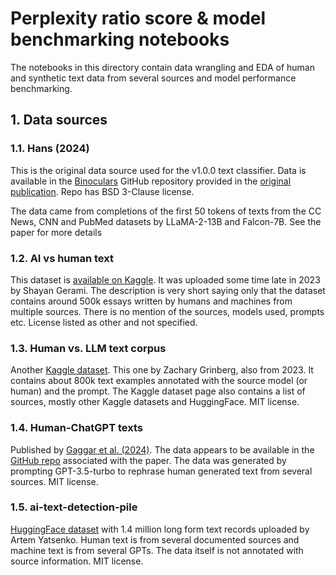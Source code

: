 # Perplexity ratio score & model benchmarking notebooks

The notebooks in this directory contain data wrangling and EDA of human and synthetic text data from several sources and model performance benchmarking.

## 1. Data sources

### 1.1. Hans (2024)

This is the original data source used for the v1.0.0 text classifier. Data is available in the [Binoculars](https://github.com/ahans30/Binoculars/tree/main) GitHub repository provided in the [original publication](https://arxiv.org/abs/2401.12070#). Repo has BSD 3-Clause license.

The data came from completions of the first 50 tokens of texts from the CC News, CNN and PubMed datasets by LLaMA-2-13B and Falcon-7B. See the paper for more details

### 1.2. AI vs human text

This dataset is [available on Kaggle](https://www.kaggle.com/datasets/shanegerami/ai-vs-human-text). It was uploaded some time late in 2023 by Shayan Gerami. The description is very short saying only that the dataset contains around 500k essays written by humans and machines from multiple sources. There is no mention of the sources, models used, prompts etc. License listed as other and not specified.

### 1.3. Human vs. LLM text corpus

Another [Kaggle dataset](https://www.kaggle.com/datasets/starblasters8/human-vs-llm-text-corpus). This one by Zachary Grinberg, also from 2023. It contains about 800k text examples annotated with the source model (or human) and the prompt. The Kaggle dataset page also contains a list of sources, mostly other Kaggle datasets and HuggingFace. MIT license.

### 1.4. Human-ChatGPT texts

Published by [Gaggar et al. (2024)](https://arxiv.org/abs/2311.15425). The data appears to be available in the [GitHub repo](https://github.com/HarshOza36/Detection-Of-Machine-Generated-Text/tree/master) associated with the paper. The data was generated by prompting GPT-3.5-turbo to rephrase human generated text from several sources. MIT license.

### 1.5. ai-text-detection-pile

[HuggingFace dataset](https://huggingface.co/datasets/artem9k/ai-text-detection-pile) with 1.4 million long form text records uploaded by Artem Yatsenko. Human text is from several documented sources and machine text is from several GPTs. The data itself is not annotated with source information. MIT license.
